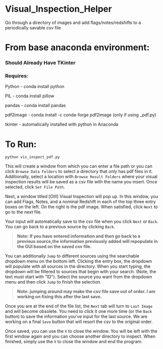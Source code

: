 # Visual_Inspection_Helper
Go through a directory of images and add flags/notes/redshifts to a periodically savable csv file

# From base anaconda environment:
### Should Already Have TKinter
### Requires: 

Python - conda install python

PIL - conda install pillow

pandas - conda install pandas

pdf2image - conda install -c conda-forge pdf2image (only if using \_pdf.py) 

tkinter - automatically installed with python in Anaconda

# To Run:
`python vis_inspect_pdf.py`

This will create a window from which you can enter a file path or you can click `Browse Data Folders` to select a directory that *only* has pdf files in it. Additionally, select a location with `Browse Result Folders` where your visual inspection results will be saved as a csv file with the name you insert. Once selected, click `Set File Path`.  

Next, a window titled [OIII] Visual Inspection will pop up. In this window, you can add Flags, Notes, and a nominal Redshift in each of the top three entry boxes on the left.  On the right is the pdf image.  When satisfied, click `Next` to go to the next file. 

Your input will automatically save to the csv file when you click `Next` or `Back`.  You can go back to a previous source by clicking `Back`.
> **Note: If you have entered information and then go back to a previous source,the information previously added will repopulate in the GUI based on the saved csv file.**

You can additionally `Jump` to different sources using the searchable dropdown menu on the bottom left.  Clicking the entry box, the dropdown will populate with all sources in the directory.  When you start typing, the dropdown will be filtered to sources that begin with your search. (Note, the text must start with "ID"). Select the source you want from the dropdown menu and then click `Jump` to finish the selection. 
> **Note: jumping around may make the csv file save out of order. I am working on fixing this after the last save.**

Once you are at the end of the file list, the `Next` tab will turn to `Last Image` and will become obsolete.  You need to click it one more time (or the `Back` button) to save the information you've input for the last source.  We are working on a final `Save` button that will resort the csv to the original order.  

Once saved, you can use the `X` to close the window.  You will be left with the first window again and you can choose another directory to inspect.  When finished, simply use the `X` to close the window and end the program. 
